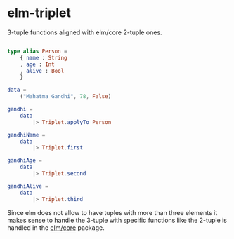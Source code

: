 # elm-triplet

3-tuple functions aligned with elm/core 2-tuple ones.

```elm

type alias Person =
    { name : String
    , age : Int
    , alive : Bool
    }

data =
    ("Mahatma Gandhi", 78, False)

gandhi =
    data
        |> Triplet.applyTo Person

gandhiName =
    data
        |> Triplet.first

gandhiAge =
    data
        |> Triplet.second

gandhiAlive =
    data
        |> Triplet.third

```

Since elm does not allow to have tuples with more than three elements it
makes sense to handle the 3-tuple with specific functions like the 2-tuple is
handled in the [elm/core](https://package.elm-lang.org/packages/elm/core/latest/Tuple) package.
